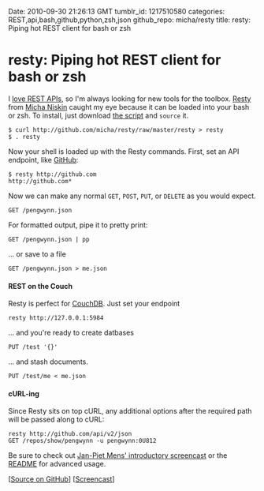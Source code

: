 Date: 2010-09-30 21:26:13 GMT
tumblr_id: 1217510580
categories: REST,api,bash,github,python,zsh,json
github_repo: micha/resty
title: resty: Piping hot REST client for bash or zsh

# resty: Piping hot REST client for bash or zsh

I [love REST APIs](http://blog.programmableweb.com/2010/09/28/wynn-netherland-ruby-mashup-devs-best-friend/), so I'm always looking for new tools for the toolbox. [Resty](http://github.com/micha/resty) from [Micha Niskin](http://github.com/micha) caught my eye because it can be loaded into your bash or zsh. To install, just download [the script](http://github.com/micha/resty/raw/master/resty) and `source` it.

    $ curl http://github.com/micha/resty/raw/master/resty > resty
    $ . resty

Now your shell is loaded up with the Resty commands. First, set an API endpoint, like [GitHub](http://github.com):

    $ resty http://github.com
    http://github.com*

Now we can make any normal `GET`, `POST`, `PUT`, or `DELETE` as you would expect.

    GET /pengwynn.json

For formatted output, pipe it to pretty print:

    GET /pengwynn.json | pp

... or save to a file

    GET /pengwynn.json > me.json

#### REST on the Couch

Resty is perfect for [CouchDB](http://couchdb.apache.org/). Just set your endpoint

    resty http://127.0.0.1:5984
    
... and you're ready to create datbases

    PUT /test '{}'

... and stash documents.

    PUT /test/me < me.json

#### cURL-ing

Since Resty sits on top cURL, any additional options after the required path will be passed along to cURL:

    resty http://github.com/api/v2/json
    GET /repos/show/pengwynn -u pengwynn:0U812

Be sure to check out [Jan-Piet Mens' introductory screencast](http://blog.fupps.com/2010/04/26/resty/) or the [README](http://github.com/micha/resty#readme) for advanced usage.

[[Source on GitHub](http://github.com/micha/resty)] [[Screencast](http://blog.fupps.com/2010/04/26/resty/)]
